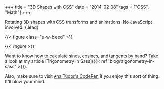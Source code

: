 +++
title = "3D Shapes with CSS"
date = "2014-02-08"
tags = ["CSS", "Math"]
+++

Rotating 3D shapes with CSS transforms and animations. No JavaScript involved. 
{.lead}

<!--more-->

{{< figure class="u-w-bleed" >}}
  <link rel="stylesheet" href="animation.css" />

  <div id="cuboids-target" class="bg-gray-100 dark:bg-gray-800">
    <div class="cuboids">
      <div class="cuboid">
        <div class="face"></div>
        <div class="face"></div>
        <div class="face"></div>
        <div class="face"></div>
        <div class="face"></div>
        <div class="face"></div>
      </div>
      <div class="cuboid">
        <div class="face"></div>
        <div class="face"></div>
        <div class="face"></div>
        <div class="face"></div>
        <div class="face"></div>
        <div class="face"></div>
      </div>
      <div class="cuboid">
        <div class="face"></div>
        <div class="face"></div>
        <div class="face"></div>
        <div class="face"></div>
        <div class="face"></div>
        <div class="face"></div>
      </div>
      <div class="cuboid">
        <div class="face"></div>
        <div class="face"></div>
        <div class="face"></div>
        <div class="face"></div>
        <div class="face"></div>
        <div class="face"></div>
      </div>
      <div class="cuboid">
        <div class="face"></div>
        <div class="face"></div>
        <div class="face"></div>
        <div class="face"></div>
        <div class="face"></div>
        <div class="face"></div>
      </div>
      <div class="cuboid">
        <div class="face"></div>
        <div class="face"></div>
        <div class="face"></div>
        <div class="face"></div>
        <div class="face"></div>
        <div class="face"></div>
      </div>
      <div class="cuboid">
        <div class="face"></div>
        <div class="face"></div>
        <div class="face"></div>
        <div class="face"></div>
        <div class="face"></div>
        <div class="face"></div>
      </div>
      <div class="cuboid">
        <div class="face"></div>
        <div class="face"></div>
        <div class="face"></div>
        <div class="face"></div>
        <div class="face"></div>
        <div class="face"></div>
      </div>
      <div class="cuboid">
        <div class="face"></div>
        <div class="face"></div>
        <div class="face"></div>
        <div class="face"></div>
        <div class="face"></div>
        <div class="face"></div>
      </div>
      <div class="cuboid">
        <div class="face"></div>
        <div class="face"></div>
        <div class="face"></div>
        <div class="face"></div>
        <div class="face"></div>
        <div class="face"></div>
      </div>
    </div>
  </div>
{{< /figure >}}

Want to know how to calculate sines, cosines, and tangents by hand? Take a look at my article [Trigonometry In Sass]({{< ref "blog/trigonometry-in-sass" >}}).

Also, make sure to visit [Ana Tudor's CodePen](https://codepen.io/thebabydino/) if you enjoy this sort of thing. It'll blow your mind.
